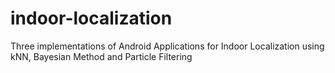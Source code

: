 # indoor-localization
Three implementations of Android Applications for Indoor Localization using kNN, Bayesian Method and Particle Filtering
